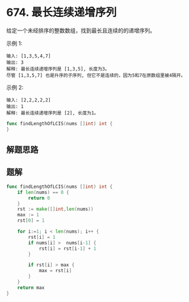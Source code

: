 # 674. 最长连续递增序列
给定一个未经排序的整数数组，找到最长且连续的的递增序列。  

示例 1:
```
输入: [1,3,5,4,7]
输出: 3
解释: 最长连续递增序列是 [1,3,5], 长度为3。
尽管 [1,3,5,7] 也是升序的子序列, 但它不是连续的，因为5和7在原数组里被4隔开。 
```
示例 2:
```
输入: [2,2,2,2,2]
输出: 1
解释: 最长连续递增序列是 [2], 长度为1。
```


```go
func findLengthOfLCIS(nums []int) int {
}
```

## 解题思路

## 题解

```go
func findLengthOfLCIS(nums []int) int {
    if len(nums) == 0 {
        return 0 
    }
    rst := make([]int,len(nums))
    max := 1
    rst[0] = 1

    for i:=1; i < len(nums); i++ {
        rst[i] = 1
        if nums[i] >  nums[i-1] {
            rst[i] = rst[i-1] + 1
        }

        if rst[i] > max {
            max = rst[i]
        }
    }
    return max
}
```